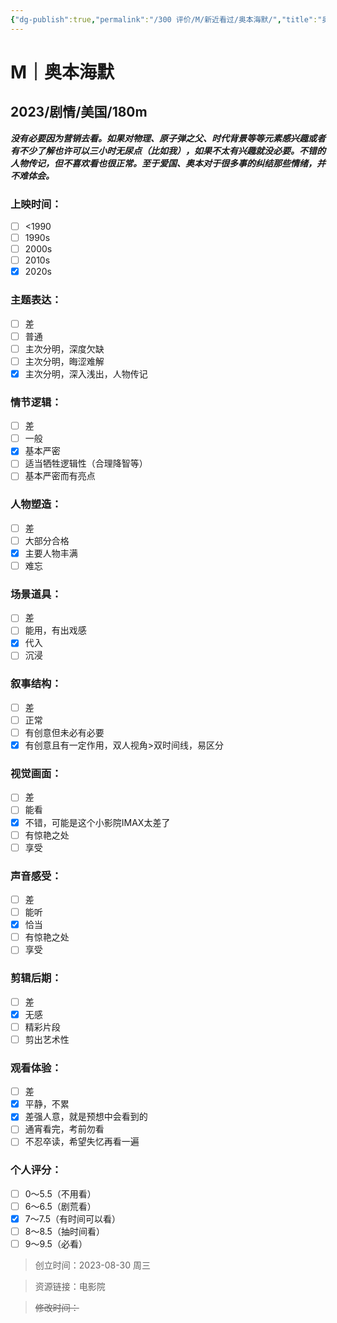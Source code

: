 ```yaml
---
{"dg-publish":true,"permalink":"/300 评价/M/新近看过/奥本海默/","title":"奥本海默","tags":["M","剧情"],"created":"2023-08-30T19:57:28.061+08:00","updated":"2024-01-12T12:01:14.101+08:00"}
---
```



# M｜奥本海默
## 2023/剧情/美国/180m
***没有必要因为营销去看。如果对物理、原子弹之父、时代背景等等元素感兴趣或者有不少了解也许可以三小时无尿点（比如我），如果不太有兴趣就没必要。不错的人物传记，但不喜欢看也很正常。至于爱国、奥本对于很多事的纠结那些情绪，并不难体会。***
### 上映时间：
- [ ] <1990
- [ ] 1990s
- [ ] 2000s
- [ ] 2010s
- [x] 2020s
### 主题表达：
- [ ] 差
- [ ] 普通
- [ ] 主次分明，深度欠缺
- [ ] 主次分明，晦涩难解
- [x] 主次分明，深入浅出，人物传记
### 情节逻辑：
- [ ] 差
- [ ] 一般
- [x] 基本严密
- [ ] 适当牺牲逻辑性（合理降智等）
- [ ] 基本严密而有亮点
### 人物塑造：
- [ ] 差
- [ ] 大部分合格
- [x] 主要人物丰满
- [ ] 难忘
### 场景道具：
- [ ] 差
- [ ] 能用，有出戏感
- [x] 代入
- [ ] 沉浸
### 叙事结构：
- [ ] 差
- [ ] 正常
- [ ] 有创意但未必有必要
- [x] 有创意且有一定作用，双人视角>双时间线，易区分
### 视觉画面：
- [ ] 差
- [ ] 能看
- [x] 不错，可能是这个小影院IMAX太差了
- [ ] 有惊艳之处
- [ ] 享受
### 声音感受：
- [ ] 差
- [ ] 能听
- [x] 恰当
- [ ] 有惊艳之处
- [ ] 享受
### 剪辑后期：
- [ ] 差
- [x] 无感
- [ ] 精彩片段
- [ ] 剪出艺术性
### 观看体验：
- [ ] 差
- [x] 平静，不累
- [x] 差强人意，就是预想中会看到的
- [ ] 通宵看完，考前勿看
- [ ] 不忍卒读，希望失忆再看一遍
### 个人评分：
- [ ] 0～5.5（不用看）
- [ ] 6～6.5（剧荒看）
- [x] 7～7.5（有时间可以看）
- [ ] 8～8.5（抽时间看）
- [ ] 9～9.5（必看）

>创立时间：2023-08-30 周三

>资源链接：电影院

>~~修改时间：~~



